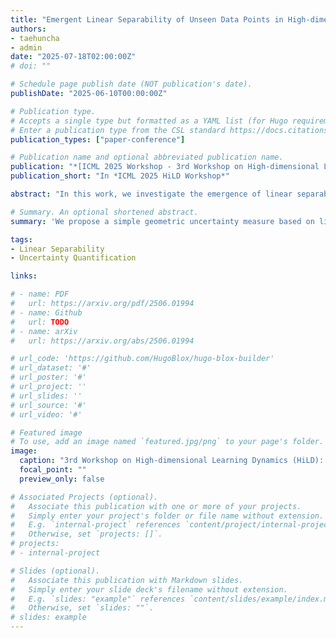 ```yaml
---
title: "Emergent Linear Separability of Unseen Data Points in High-dimensional Last-Layer Feature Space"
authors:
- taehuncha
- admin
date: "2025-07-18T02:00:00Z"
# doi: ""

# Schedule page publish date (NOT publication's date).
publishDate: "2025-06-10T00:00:00Z"

# Publication type.
# Accepts a single type but formatted as a YAML list (for Hugo requirements).
# Enter a publication type from the CSL standard https://docs.citationstyles.org/en/stable/specification.html#appendix-iii-types
publication_types: ["paper-conference"]

# Publication name and optional abbreviated publication name.
publication: "*[ICML 2025 Workshop - 3rd Workshop on High-dimensional Learning Dynamics (HiLD)](https://icml.cc/virtual/2025/workshop/39953)*"
publication_short: "In *ICML 2025 HiLD Workshop*"

abstract: "In this work, we investigate the emergence of linear separability for unseen data points in the high-dimensional last-layer feature space of deep neural networks. Through empirical analysis, we observe that, after training, in-distribution and out-of-distribution samples become linearly separable in the last-layer feature space when the hidden dimension is sufficiently high—even in regimes where the input data itself is not. We leverage these observations for the task of uncertainty quantification. By connecting our findings to classical support vector machine margin theory, we theoretically show that the separating hyperplane exhibits a higher weight norm when facing in-distribution data points. This work highlights linear separability as a fundamental and analyzable property of trained deep neural networks' representations, offering a geometric perspective on the practical uncertainty quantification task in neural networks."

# Summary. An optional shortened abstract.
summary: 'We propose a simple geometric uncertainty measure based on linear separability in the last-layer feature space of deep networks, offering a theoretically grounded and non-probabilistic approach to uncertainty quantification.'

tags:
- Linear Separability
- Uncertainty Quantification

links:

# - name: PDF
#   url: https://arxiv.org/pdf/2506.01994
# - name: Github
#   url: TODO
# - name: arXiv
#   url: https://arxiv.org/abs/2506.01994

# url_code: 'https://github.com/HugoBlox/hugo-blox-builder'
# url_dataset: '#'
# url_poster: '#'
# url_project: ''
# url_slides: ''
# url_source: '#'
# url_video: '#'

# Featured image
# To use, add an image named `featured.jpg/png` to your page's folder. 
image:
  caption: "3rd Workshop on High-dimensional Learning Dynamics (HiLD): **[Website](https://sites.google.com/view/hidimlearning/home)**"
  focal_point: ""
  preview_only: false

# Associated Projects (optional).
#   Associate this publication with one or more of your projects.
#   Simply enter your project's folder or file name without extension.
#   E.g. `internal-project` references `content/project/internal-project/index.md`.
#   Otherwise, set `projects: []`.
# projects:
# - internal-project

# Slides (optional).
#   Associate this publication with Markdown slides.
#   Simply enter your slide deck's filename without extension.
#   E.g. `slides: "example"` references `content/slides/example/index.md`.
#   Otherwise, set `slides: ""`.
# slides: example
---
```


<!-- {{% callout note %}}
Create your slides in Markdown - click the *Slides* button to check out the example.
{{% /callout %}} -->

<!-- Add the publication's **full text** or **supplementary notes** here. You can use rich formatting such as including [code, math, and images](https://docs.hugoblox.com/content/writing-markdown-latex/). -->
